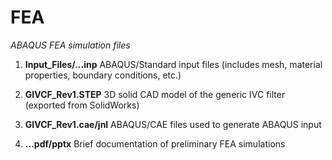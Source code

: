 # FEA

*ABAQUS FEA simulation files*

1. **Input_Files/...inp** ABAQUS/Standard input files (includes mesh, material properties, boundary conditions, etc.)

2. **GIVCF_Rev1.STEP** 3D solid CAD model of the generic IVC filter (exported from SolidWorks)

3. **GIVCF_Rev1.cae/jnl** ABAQUS/CAE files used to generate ABAQUS input

4. **...pdf/pptx** Brief documentation of preliminary FEA simulations
